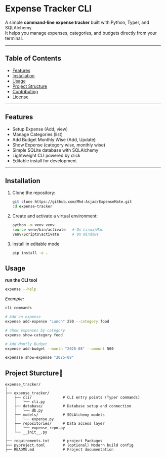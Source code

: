 # Expense Tracker CLI

A simple **command-line expense tracker** built with Python, Typer, and SQLAlchemy.  
It helps you manage expenses, categories, and budgets directly from your terminal.

---

## Table of Contents

- [Features](#features)
- [Installation](#installation)
- [Usage](#usage)
- [Project Structure](#project-structure)
- [Contributing](#contributing)
- [License](#license)

---

## Features

- Setup Expense (Add, view)
- Manage Categories (list)
- Add Budget Monthly Wise (Add, Update)
- Show Expense (category wise, monthly wise)
- Simple SQLite database with SQLAlchemy
- Lightweight CLI powered by click
- Editable install for development
---

## Installation

1. Clone the repository:

    ```bash
    git clone https://github.com/Mhd-Asjad/ExpenseMate.git
    cd expense-tracker
    ```

2. Create and activate a virtual environment:
    ```bash
    python -m venv venv
    source venv/bin/activate   # On Linux/Mac
    venv\Scripts\activate      # On Windows
    ```

3. install in editable mode
    ```bash
    pip install -e .
    ```
## Usage

**run the CLI tool**

```bash
expense --help
```
*Example:*

```bash
cli commands

# Add an expense
expense add-expense "Lunch" 250 --category food

# Show expenses by category
expense show-category food

# Add Montly Budget
expense add-budget --month "2025-08" --amount 500

expensse show-expense "2025-08"

```

## Project Sturcture🧱

```
expense_tracker/
│
├── expense_tracker/
│   ├── cli/              # CLI entry points (Typer commands)
│   │   └── cli.py
│   ├── database/         # Database setup and connection
│   │   └── db.py
│   ├── models/           # SQLAlchemy models
│   │   └── expense.py
│   ├── repositories/     # Data access layer
│   │   └── expense_repo.py
│   └── __init__.py
│
├── requirements.txt      # project Packages
├── pyproject.toml        # (optional) Modern build config
├── README.md             # Project documentation

```